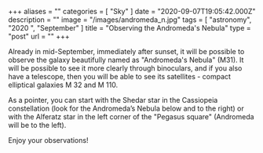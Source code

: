 +++
aliases = ""
categories = [ "Sky" ]
date = "2020-09-07T19:05:42.000Z"
description = ""
image = "/images/andromeda_n.jpg"
tags = [ "astronomy", "2020 ", "September" ]
title = "Observing the Andromeda's Nebula"
type = "post"
url = ""
+++


Already in mid-September, immediately after sunset, it will be possible to observe the galaxy beautifully named as "Andromeda's Nebula" (M31). It will be possible to see it more clearly through binoculars, and if you also have a telescope, then you will be able to see its satellites - compact elliptical galaxies M 32 and M 110.  
  
As a pointer, you can start with the Shedar star in the Cassiopeia constellation (look for the Andromeda’s Nebula below and to the right) or with the Alferatz star in the left corner of the "Pegasus square" (Andromeda will be to the left).  
  
Enjoy your observations!
